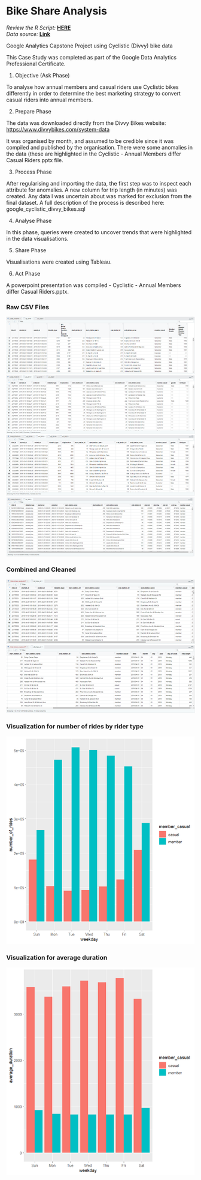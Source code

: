 # Bike Share Analysis

*Review the R Script:* **[HERE](https://github.com/jamiedeocampo/bike-share-analysis/blob/main/bike-share-analysis.R)**<br />
*Data source:* **<a href="https://divvy-tripdata.s3.amazonaws.com/index.html">Link</a>**

Google Analytics Capstone Project using Cyclistic (Divvy) bike data

This Case Study was completed as part of the Google Data Analytics Professional Certificate.

1. Objective (Ask Phase)

To analyse how annual members and casual riders use Cyclistic bikes differently in order to determine the best marketing strategy to convert casual riders into annual members.


2. Prepare Phase

The data was downloaded directly from the Divvy Bikes website: https://www.divvybikes.com/system-data

It was organised by month, and assumed to be credible since it was compiled and published by the organisation.  There were some anomalies in the data (these are highlighted in the Cyclistic - Annual Members differ Casual Riders.pptx file.


3. Process Phase

After regularising and importing the data, the first step was to inspect each attribute for anomalies.  A new column for trip length (in minutes) was created.  Any data I was uncertain about was marked for exclusion from the final dataset.  A full description of the process is described here: google_cyclistic_divvy_bikes.sql


4. Analyse Phase

In this phase, queries were created to uncover trends that were highlighted in the data visualisations.


5. Share Phase

Visualisations were created using Tableau.


6. Act Phase

A powerpoint presentation was compiled - Cyclistic - Annual Members differ Casual Riders.pptx.


### Raw CSV Files
![img-q2_2019-raw](visuals/img-q2_2019-raw.png)
![img-q3_2019-raw](visuals/img-q3_2019-raw.png)
![img-q4_2019-raw](visuals/img-q4_2019-raw.png)
![img-q1_2020-raw](visuals/img-q1_2020-raw.png)

### Combined and Cleaned
![img-all-trips-cleaned-01](visuals/img-all-trips-cleaned-01.png)
![img-all-trips-cleaned-01](visuals/img-all-trips-cleaned-02.png)

### Visualization for number of rides by rider type
![Visualization for number of rides by rider type](visuals/img-visual-rides-by-rider.PNG)
### Visualization for average duration
![Visualization for average duration](visuals/img-visual-average-duration.PNG)
